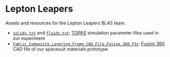 # Lepton Leapers

Assets and resources for the Lepton Leapers BL4S team.

- [`solids.txt`](/solids.txt) and [`fluids.txt`](/fluids.txt): [TOPAS](https://topasmc.org) simulation parameter files used in our experiment
- [`Fabric_Composite_Layering_Frame_CAD_File_Fusion_360.f3z`](/Fabric_Composite_Layering_Frame_CAD_File_Fusion_360.f3z): [Fusion 360](https://www.autodesk.com/products/fusion-360/overview) CAD file of our spacesuit materials prototype
